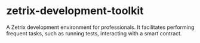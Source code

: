 # zetrix-development-toolkit
A Zetrix development environment for professionals. It facilitates performing frequent tasks, such as running tests, interacting with a smart contract.
